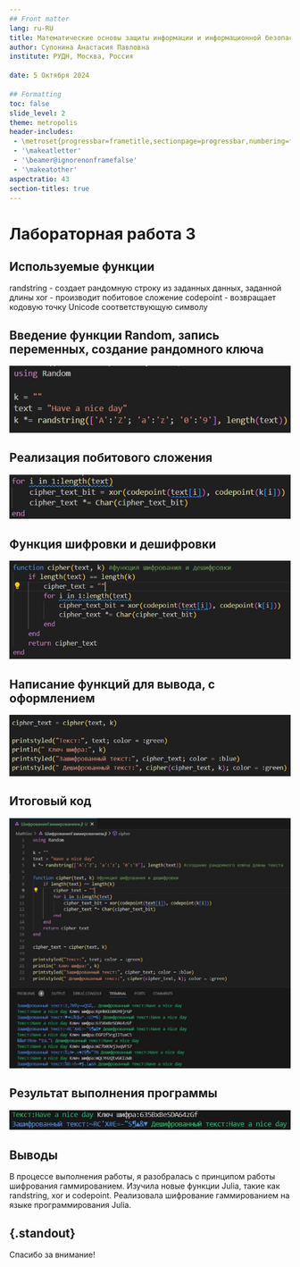 ```yaml
---
## Front matter
lang: ru-RU
title: Математические основы защиты информации и информационной безопасности
author: Супонина Анастасия Павловна
institute: РУДН, Москва, Россия

date: 5 Октября 2024

## Formatting
toc: false
slide_level: 2
theme: metropolis
header-includes: 
 - \metroset{progressbar=frametitle,sectionpage=progressbar,numbering=fraction}
 - '\makeatletter'
 - '\beamer@ignorenonframefalse'
 - '\makeatother'
aspectratio: 43
section-titles: true
---
```


# Лабораторная работа 3

## Используемые функции
randstring - создает рандомную строку из заданных данных, заданной длины
xor - производит побитовое сложение
codepoint - возвращает кодовую точку Unicode соответствующую символу

## Введение функции Random, запись переменных, создание рандомного ключа

!['Введение функции и запись переменных'](Photo\code1.JPG)

## Реализация побитового сложения

!['Создание цикла for с побитовым сложением'](Photo\code3.JPG)

## Функция шифровки и дешифровки

!['Функция шифровки и дешифровки'](Photo\code2.JPG)

## Написание функций для вывода, с оформлением

!['Вывод переменных'](Photo\code4.JPG)

## Итоговый код

!['Итоговый код'](Photo\code.JPG)

## Результат выполнения программы

!['Результат выполнения программы'](Photo\code5.JPG)


## Выводы

В процессе выполнения работы, я разобралась с принципом работы шифрования гаммированием. Изучила новые функции Julia, такие как randstring, xor и codepoint. Реализовала шифрование гаммированием на языке программирования Julia.


## {.standout}

Спасибо за внимание!















